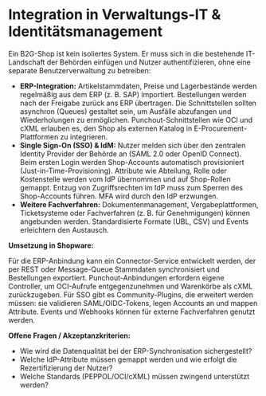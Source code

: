 # Integration in Verwaltungs-IT & Identitätsmanagement

Ein B2G-Shop ist kein isoliertes System.  Er muss sich in die bestehende IT-Landschaft der Behörden einfügen und Nutzer authentifizieren, ohne eine separate Benutzerverwaltung zu betreiben:

- **ERP-Integration:** Artikelstammdaten, Preise und Lagerbestände werden regelmäßig aus dem ERP (z. B. SAP) importiert.  Bestellungen werden nach der Freigabe zurück ans ERP übertragen.  Die Schnittstellen sollten asynchron (Queues) gestaltet sein, um Ausfälle abzufangen und Wiederholungen zu ermöglichen.  Punchout-Schnittstellen wie OCI und cXML erlauben es, den Shop als externen Katalog in E-Procurement-Plattformen zu integrieren.
- **Single Sign-On (SSO) & IdM:** Nutzer melden sich über den zentralen Identity Provider der Behörde an (SAML 2.0 oder OpenID Connect).  Beim ersten Login werden Shop-Accounts automatisch provisioniert (Just-in-Time-Provisioning).  Attribute wie Abteilung, Rolle oder Kostenstelle werden vom IdP übernommen und auf Shop-Rollen gemappt.  Entzug von Zugriffsrechten im IdP muss zum Sperren des Shop-Accounts führen.  MFA wird durch den IdP erzwungen.
- **Weitere Fachverfahren:** Dokumentenmanagement, Vergabeplattformen, Ticketsysteme oder Fachverfahren (z. B. für Genehmigungen) können angebunden werden.  Standardisierte Formate (UBL, CSV) und Events erleichtern den Austausch.

**Umsetzung in Shopware:**

Für die ERP-Anbindung kann ein Connector-Service entwickelt werden, der per REST oder Message-Queue Stammdaten synchronisiert und Bestellungen exportiert.  Punchout-Anbindungen erfordern eigene Controller, um OCI-Aufrufe entgegenzunehmen und Warenkörbe als cXML zurückzugeben.  Für SSO gibt es Community-Plugins, die erweitert werden müssen: sie validieren SAML/OIDC-Tokens, legen Accounts an und mappen Attribute.  Events und Webhooks können für externe Fachverfahren genutzt werden.

**Offene Fragen / Akzeptanzkriterien:**

- Wie wird die Datenqualität bei der ERP-Synchronisation sichergestellt?
- Welche IdP-Attribute müssen gemappt werden und wie erfolgt die Rezertifizierung der Nutzer?
- Welche Standards (PEPPOL/OCI/cXML) müssen zwingend unterstützt werden?
